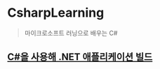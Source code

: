 # CsharpLearning
> 마이크로소프트 러닝으로 배우는 C#

## [C#을 사용해 .NET 애플리케이션 빌드](https://learn.microsoft.com/ko-kr/training/paths/build-dotnet-applications-csharp/)


